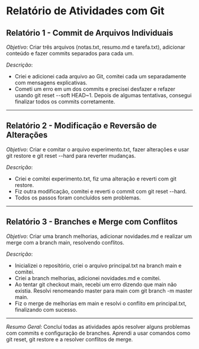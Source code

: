 # Relatório de Atividades com Git

## Relatório 1 - Commit de Arquivos Individuais

*Objetivo*: Criar três arquivos (notas.txt, resumo.md e tarefa.txt), adicionar conteúdo e fazer commits separados para cada um.

*Descrição*:
- Criei e adicionei cada arquivo ao Git, comitei cada um separadamente com mensagens explicativas.
- Cometi um erro em um dos commits e precisei desfazer e refazer usando git reset --soft HEAD~1. Depois de algumas tentativas, consegui finalizar todos os commits corretamente.

---

## Relatório 2 - Modificação e Reversão de Alterações

*Objetivo*: Criar e comitar o arquivo experimento.txt, fazer alterações e usar git restore e git reset --hard para reverter mudanças.

*Descrição*:
- Criei e comitei experimento.txt, fiz uma alteração e reverti com git restore.
- Fiz outra modificação, comitei e reverti o commit com git reset --hard.
- Todos os passos foram concluídos sem problemas.

---

## Relatório 3 - Branches e Merge com Conflitos

*Objetivo*: Criar uma branch melhorias, adicionar novidades.md e realizar um merge com a branch main, resolvendo conflitos.

*Descrição*:
- Inicializei o repositório, criei o arquivo principal.txt na branch main e comitei.
- Criei a branch melhorias, adicionei novidades.md e comitei.
- Ao tentar git checkout main, recebi um erro dizendo que main não existia. Resolvi renomeando master para main com git branch -m master main.
- Fiz o merge de melhorias em main e resolvi o conflito em principal.txt, finalizando com sucesso.

---

*Resumo Geral*: Concluí todas as atividades após resolver alguns problemas com commits e configuração de branches. Aprendi a usar comandos como git reset, git restore e a resolver conflitos de merge.